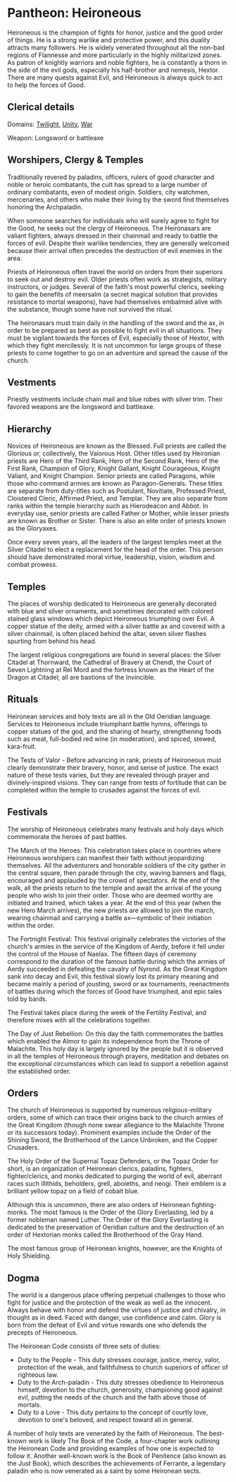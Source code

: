 # Pantheon: Heironeous
Heironeous is the champion of fights for honor, justice and the good order of things. He is a strong warlike and protective power, and this duality attracts many followers. He is widely venerated throughout all the non-bad regions of Flannesse and more particularly in the highly militarized zones. As patron of knightly warriors and noble fighters, he is constantly a thorn in the side of the evil gods, especially his half-brother and nemesis, Hextor. There are many quests against Evil, and Heironeous is always quick to act to help the forces of Good.

## Clerical details
Domains: [Twilight](../../Classes/Cleric/Twilight.md), [Unity](../../Classes/Cleric/Unity.md), [War](../../Classes/Cleric/War.md)

Weapon: Longsword or battleaxe

## Worshipers, Clergy & Temples
Traditionally revered by paladins, officers, rulers of good character and noble or heroic combatants, the cult has spread to a large number of ordinary combatants, even of modest origin. Soldiers, city watchmen, mercenaries, and others who make their living by the sword find themselves honoring the Archpaladin.

When someone searches for individuals who will surely agree to fight for the Good, he seeks out the clergy of Heironeous. The Heironasars are valiant fighters, always dressed in their chainmail and ready to battle the forces of evil. Despite their warlike tendencies, they are generally welcomed because their arrival often precedes the destruction of evil enemies in the area.

Priests of Heironeous often travel the world on orders from their superiors to seek out and destroy evil. Older priests often work as strategists, military instructors, or judges. Several of the faith's most powerful clerics, seeking to gain the benefits of meersalm (a secret magical solution that provides resistance to mortal weapons), have had themselves embalmed alive with the substance, though some have not survived the ritual.

The heironasars must train daily in the handling of the sword and the ax, in order to be prepared as best as possible to fight evil in all situations. They must be vigilant towards the forces of Evil, especially those of Hextor, with which they fight mercilessly. It is not uncommon for large groups of these priests to come together to go on an adventure and spread the cause of the church.

## Vestments
Priestly vestments include chain mail and blue robes with silver trim. Their favored weapons are the longsword and battleaxe.

## Hierarchy
Novices of Heironeous are known as the Blessed. Full priests are called the Glorious or, collectively, the Valorous Host. Other titles used by Heironian priests are Hero of the Third Rank, Hero of the Second Rank, Hero of the First Rank, Champion of Glory, Knight Gallant, Knight Courageous, Knight Valiant, and Knight Champion. Senior priests are called Paragons, while those who command armies are known as Paragon-Generals. These titles are separate from duty-titles such as Postulant, Novitiate, Professed Priest, Cloistered Cleric, Affirmed Priest, and Templar. They are also separate from ranks within the temple hierarchy such as Hierodeacon and Abbot. In everyday use, senior priests are called Father or Mother, while lesser priests are known as Brother or Sister. There is also an elite order of priests known as the Gloryaxes.

Once every seven years, all the leaders of the largest temples meet at the Silver Citadel to elect a replacement for the head of the order. This person should have demonstrated moral virtue, leadership, vision, wisdom and combat prowess.

## Temples
The places of worship dedicated to Heironeous are generally decorated with blue and silver ornaments, and sometimes decorated with colored stained glass windows which depict Heironeous triumphing over Evil. A copper statue of the deity, armed with a silver battle ax and covered with a silver chainmail, is often placed behind the altar, seven silver flashes spurting from behind his head.

The largest religious congregations are found in several places: the Silver Citadel at Thornward, the Cathedral of Bravery at Chendl, the Court of Seven Lightning at Rel Mord and the fortress known as the Heart of the Dragon at Citadel; all are bastions of the Invincible.

## Rituals
Heironean services and holy texts are all in the Old Oeridian language. Services to Heironeous include triumphant battle hymns, offerings to copper statues of the god, and the sharing of hearty, strengthening foods such as meat, full-bodied red wine (in moderation), and spiced, stewed, kara-fruit.

The Tests of Valor - Before advancing in rank, priests of Heironeous must clearly demonstrate their bravery, honor, and sense of justice. The exact nature of these tests varies, but they are revealed through prayer and divinely-inspired visions. They can range from tests of fortitude that can be completed within the temple to crusades against the forces of evil.

## Festivals
The worship of Heironeous celebrates many festivals and holy days which commemorate the heroes of past battles.

The March of the Heroes: This celebration takes place in countries where Heironeous worshipers can manifest their faith without jeopardizing themselves. All the adventurers and honorable soldiers of the city gather in the central square, then parade through the city, waving banners and flags, encouraged and applauded by the crowd of spectators. At the end of the walk, all the priests return to the temple and await the arrival of the young people who wish to join their order. Those who are deemed worthy are initiated and trained, which takes a year. At the end of this year (when the new Hero March arrives), the new priests are allowed to join the march, wearing chainmail and carrying a battle ax—symbolic of their initiation within the order.

The Fortnight Festival: This festival originally celebrates the victories of the church's armies in the service of the Kingdom of Aerdy, before it fell under the control of the House of Naelax. The fifteen days of ceremony correspond to the duration of the famous battle during which the armies of Aerdy succeeded in defeating the cavalry of Nyrond. As the Great Kingdom sank into decay and Evil, this festival slowly lost its primary meaning and became mainly a period of jousting, sword or ax tournaments, reenactments of battles during which the forces of Good have triumphed, and epic tales told by bards.

The Festival takes place during the week of the Fertility Festival, and therefore mixes with all the celebrations together.

The Day of Just Rebellion: On this day the faith commemorates the battles which enabled the Almor to gain its independence from the Throne of Malachite. This holy day is largely ignored by the people but it is observed in all the temples of Heironeous through prayers, meditation and debates on the exceptional circumstances which can lead to support a rebellion against the established order.

## Orders
The church of Heironeous is supported by numerous religious-military orders, some of which can trace their origins back to the church armies of the Great Kingdom (though none swear allegiance to the Malachite Throne or its successors today). Prominent examples include the Order of the Shining Sword, the Brotherhood of the Lance Unbroken, and the Copper Crusaders.

The Holy Order of the Supernal Topaz Defenders, or the Topaz Order for short, is an organization of Heironean clerics, paladins, fighters, fighter/clerics, and monks dedicated to purging the world of evil, aberrant races such illithids, beholders, grell, aboleths, and neogi. Their emblem is a brilliant yellow topaz on a field of cobalt blue.

Although this is uncommon, there are also orders of Heironean fighting-monks. The most famous is the Order of the Glory Everlasting, led by a former nobleman named Luther. The Order of the Glory Everlasting is dedicated to the preservation of Oeridian culture and the destruction of an order of Hextorian monks called the Brotherhood of the Gray Hand.

The most famous group of Heironean knights, however, are the Knights of Holy Shielding.

## Dogma
The world is a dangerous place offering perpetual challenges to those who fight for justice and the protection of the weak as well as the innocent. Always behave with honor and defend the virtues of justice and chivalry, in thought as in deed. Faced with danger, use confidence and calm. Glory is born from the defeat of Evil and virtue rewards one who defends the precepts of Heironeous.

The Heironean Code consists of three sets of duties:

* Duty to the People - This duty stresses courage, justice, mercy, valor, protection of the weak, and faithfulness to church superiors of officer of righteous law.
* Duty to the Arch-paladin - This duty stresses obedience to Heironeous himself, devotion to the church, generosity, championing good against evil, putting the needs of the church and the faith above those of mortals.
* Duty to a Love - This duty pertains to the concept of courtly love, devotion to one's beloved, and respect toward all in general.

A number of holy texts are venerated by the faith of Heironeous. The best-known work is likely The Book of the Code, a four-chapter work outlining the Heironean Code and providing examples of how one is expected to follow it. Another well-known work is the Book of Penitence (also known as the Just Book), which describes the achievements of Ferrante, a legendary paladin who is now venerated as a saint by some Heironean sects.
